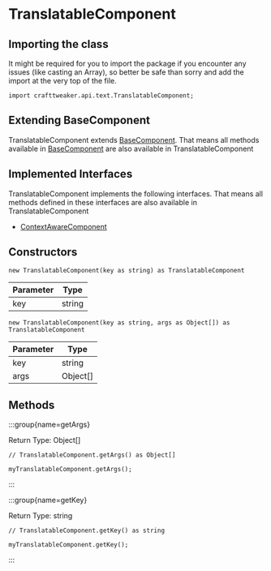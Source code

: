 # TranslatableComponent

## Importing the class

It might be required for you to import the package if you encounter any issues (like casting an Array), so better be safe than sorry and add the import at the very top of the file.
```zenscript
import crafttweaker.api.text.TranslatableComponent;
```


## Extending BaseComponent

TranslatableComponent extends [BaseComponent](/vanilla/api/text/BaseComponent). That means all methods available in [BaseComponent](/vanilla/api/text/BaseComponent) are also available in TranslatableComponent

## Implemented Interfaces
TranslatableComponent implements the following interfaces. That means all methods defined in these interfaces are also available in TranslatableComponent

- [ContextAwareComponent](/vanilla/api/text/ContextAwareComponent)

## Constructors


```zenscript
new TranslatableComponent(key as string) as TranslatableComponent
```
| Parameter |  Type  |
|-----------|--------|
| key       | string |



```zenscript
new TranslatableComponent(key as string, args as Object[]) as TranslatableComponent
```
| Parameter |   Type   |
|-----------|----------|
| key       | string   |
| args      | Object[] |



## Methods

:::group{name=getArgs}

Return Type: Object[]

```zenscript
// TranslatableComponent.getArgs() as Object[]

myTranslatableComponent.getArgs();
```

:::

:::group{name=getKey}

Return Type: string

```zenscript
// TranslatableComponent.getKey() as string

myTranslatableComponent.getKey();
```

:::


